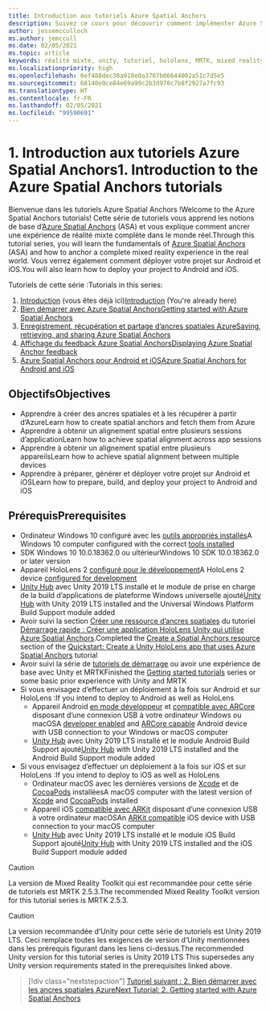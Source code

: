 ```yaml
---
title: Introduction aux tutoriels Azure Spatial Anchors
description: Suivez ce cours pour découvrir comment implémenter Azure Spatial Anchors dans une application de réalité mixte.
author: jessemcculloch
ms.author: jemccull
ms.date: 02/05/2021
ms.topic: article
keywords: réalité mixte, unity, tutoriel, hololens, MRTK, mixed reality toolkit, UWP, ancres spatiales Azure, ios, android, Windows 10, ARCore, macOS, prise en charge de build Android, ARKit
ms.localizationpriority: high
ms.openlocfilehash: 6ef488dec38a918e0a3707b06644002a51c7d5e5
ms.sourcegitcommit: 68140e9ce84e69a99c2b3d970c7b8f2927a7fc93
ms.translationtype: HT
ms.contentlocale: fr-FR
ms.lasthandoff: 02/05/2021
ms.locfileid: "99590691"
---
```

# <a name="1-introduction-to-the-azure-spatial-anchors-tutorials"></a><span data-ttu-id="f8160-104">1. Introduction aux tutoriels Azure Spatial Anchors</span><span class="sxs-lookup"><span data-stu-id="f8160-104">1. Introduction to the Azure Spatial Anchors tutorials</span></span>

<span data-ttu-id="f8160-105">Bienvenue dans les tutoriels Azure Spatial Anchors !</span><span class="sxs-lookup"><span data-stu-id="f8160-105">Welcome to the Azure Spatial Anchors tutorials!</span></span> <span data-ttu-id="f8160-106">Cette série de tutoriels vous apprend les notions de base d’<a href="https://azure.microsoft.com/services/spatial-anchors" target="_blank">Azure Spatial Anchors</a> (ASA) et vous explique comment ancrer une expérience de réalité mixte complète dans le monde réel.</span><span class="sxs-lookup"><span data-stu-id="f8160-106">Through this tutorial series, you will learn the fundamentals of <a href="https://azure.microsoft.com/services/spatial-anchors" target="_blank">Azure Spatial Anchors</a> (ASA) and how to anchor a complete mixed reality experience in the real world.</span></span> <span data-ttu-id="f8160-107">Vous verrez également comment déployer votre projet sur Android et iOS.</span><span class="sxs-lookup"><span data-stu-id="f8160-107">You will also learn how to deploy your project to Android and iOS.</span></span>

<span data-ttu-id="f8160-108">Tutoriels de cette série :</span><span class="sxs-lookup"><span data-stu-id="f8160-108">Tutorials in this series:</span></span>

1. <span data-ttu-id="f8160-109">[Introduction](mr-learning-asa-01.md) (vous êtes déjà ici)</span><span class="sxs-lookup"><span data-stu-id="f8160-109">[Introduction](mr-learning-asa-01.md) (You're already here)</span></span>
2. [<span data-ttu-id="f8160-110">Bien démarrer avec Azure Spatial Anchors</span><span class="sxs-lookup"><span data-stu-id="f8160-110">Getting started with Azure Spatial Anchors</span></span>](mr-learning-asa-02.md)
3. [<span data-ttu-id="f8160-111">Enregistrement, récupération et partage d’ancres spatiales Azure</span><span class="sxs-lookup"><span data-stu-id="f8160-111">Saving, retrieving, and sharing Azure Spatial Anchors</span></span>](mr-learning-asa-03.md)
4. [<span data-ttu-id="f8160-112">Affichage du feedback Azure Spatial Anchors</span><span class="sxs-lookup"><span data-stu-id="f8160-112">Displaying Azure Spatial Anchor feedback</span></span>](mr-learning-asa-04.md)
5. [<span data-ttu-id="f8160-113">Azure Spatial Anchors pour Android et iOS</span><span class="sxs-lookup"><span data-stu-id="f8160-113">Azure Spatial Anchors for Android and iOS</span></span>](mr-learning-asa-05.md)

## <a name="objectives"></a><span data-ttu-id="f8160-114">Objectifs</span><span class="sxs-lookup"><span data-stu-id="f8160-114">Objectives</span></span>

* <span data-ttu-id="f8160-115">Apprendre à créer des ancres spatiales et à les récupérer à partir d’Azure</span><span class="sxs-lookup"><span data-stu-id="f8160-115">Learn how to create spatial anchors and fetch them from Azure</span></span>
* <span data-ttu-id="f8160-116">Apprendre à obtenir un alignement spatial entre plusieurs sessions d’application</span><span class="sxs-lookup"><span data-stu-id="f8160-116">Learn how to achieve spatial alignment across app sessions</span></span>
* <span data-ttu-id="f8160-117">Apprendre à obtenir un alignement spatial entre plusieurs appareils</span><span class="sxs-lookup"><span data-stu-id="f8160-117">Learn how to achieve spatial alignment between multiple devices</span></span>
* <span data-ttu-id="f8160-118">Apprendre à préparer, générer et déployer votre projet sur Android et iOS</span><span class="sxs-lookup"><span data-stu-id="f8160-118">Learn how to prepare, build, and deploy your project to Android and iOS</span></span>

## <a name="prerequisites"></a><span data-ttu-id="f8160-119">Prérequis</span><span class="sxs-lookup"><span data-stu-id="f8160-119">Prerequisites</span></span>

* <span data-ttu-id="f8160-120">Ordinateur Windows 10 configuré avec les [outils appropriés installés](../../install-the-tools.md)</span><span class="sxs-lookup"><span data-stu-id="f8160-120">A Windows 10 computer configured with the correct [tools installed](../../install-the-tools.md)</span></span>
* <span data-ttu-id="f8160-121">SDK Windows 10 10.0.18362.0 ou ultérieur</span><span class="sxs-lookup"><span data-stu-id="f8160-121">Windows 10 SDK 10.0.18362.0 or later version</span></span>
* <span data-ttu-id="f8160-122">Appareil HoloLens 2 [configuré pour le développement](../../platform-capabilities-and-apis/using-visual-studio.md#enabling-developer-mode)</span><span class="sxs-lookup"><span data-stu-id="f8160-122">A HoloLens 2 device [configured for development](../../platform-capabilities-and-apis/using-visual-studio.md#enabling-developer-mode)</span></span>
* <span data-ttu-id="f8160-123"><a href="https://docs.unity3d.com/Manual/GettingStartedInstallingHub.html" target="_blank">Unity Hub</a> avec Unity 2019 LTS installé et le module de prise en charge de la build d’applications de plateforme Windows universelle ajouté</span><span class="sxs-lookup"><span data-stu-id="f8160-123"><a href="https://docs.unity3d.com/Manual/GettingStartedInstallingHub.html" target="_blank">Unity Hub</a> with Unity 2019 LTS installed and the Universal Windows Platform Build Support module added</span></span>
* <span data-ttu-id="f8160-124">Avoir suivi la section [Créer une ressource d’ancres spatiales](https://docs.microsoft.com/azure/spatial-anchors/quickstarts/get-started-unity-hololens#create-a-spatial-anchors-resource) du tutoriel [Démarrage rapide : Créer une application HoloLens Unity qui utilise Azure Spatial Anchors](https://docs.microsoft.com/azure/spatial-anchors/quickstarts/get-started-unity-hololens).</span><span class="sxs-lookup"><span data-stu-id="f8160-124">Completed the [Create a Spatial Anchors resource](https://docs.microsoft.com/azure/spatial-anchors/quickstarts/get-started-unity-hololens#create-a-spatial-anchors-resource) section of the [Quickstart: Create a Unity HoloLens app that uses Azure Spatial Anchors](https://docs.microsoft.com/azure/spatial-anchors/quickstarts/get-started-unity-hololens) tutorial</span></span>
* <span data-ttu-id="f8160-125">Avoir suivi la série de [tutoriels de démarrage](mr-learning-base-01.md) ou avoir une expérience de base avec Unity et MRTK</span><span class="sxs-lookup"><span data-stu-id="f8160-125">Finished the [Getting started tutorials](mr-learning-base-01.md) series or some basic prior experience with Unity and MRTK</span></span>
* <span data-ttu-id="f8160-126">Si vous envisagez d’effectuer un déploiement à la fois sur Android et sur HoloLens :</span><span class="sxs-lookup"><span data-stu-id="f8160-126">If you intend to deploy to Android as well as HoloLens</span></span>
  * <span data-ttu-id="f8160-127">Appareil Android <a href="https://developer.android.com/studio/debug/dev-options" target="_blank">en mode développeur</a> et <a href="https://developers.google.com/ar/discover/supported-devices" target="_blank">compatible avec ARCore</a> disposant d’une connexion USB à votre ordinateur Windows ou macOS</span><span class="sxs-lookup"><span data-stu-id="f8160-127">A <a href="https://developer.android.com/studio/debug/dev-options" target="_blank">developer enabled</a> and <a href="https://developers.google.com/ar/discover/supported-devices" target="_blank">ARCore capable</a> Android device with USB connection to your Windows or macOS computer</span></span>
  * <span data-ttu-id="f8160-128"><a href="https://docs.unity3d.com/Manual/GettingStartedInstallingHub.html" target="_blank">Unity Hub</a> avec Unity 2019 LTS installé et le module Android Build Support ajouté</span><span class="sxs-lookup"><span data-stu-id="f8160-128"><a href="https://docs.unity3d.com/Manual/GettingStartedInstallingHub.html" target="_blank">Unity Hub</a> with Unity 2019 LTS installed and the Android Build Support module added</span></span>
* <span data-ttu-id="f8160-129">Si vous envisagez d’effectuer un déploiement à la fois sur iOS et sur HoloLens :</span><span class="sxs-lookup"><span data-stu-id="f8160-129">If you intend to deploy to iOS as well as HoloLens</span></span>
  * <span data-ttu-id="f8160-130">Ordinateur macOS avec les dernières versions de <a href="https://geo.itunes.apple.com/us/app/xcode/id497799835?mt=12" target="_blank">Xcode</a> et de <a href="https://cocoapods.org" target="_blank">CocoaPods</a> installées</span><span class="sxs-lookup"><span data-stu-id="f8160-130">A macOS computer with the latest version of <a href="https://geo.itunes.apple.com/us/app/xcode/id497799835?mt=12" target="_blank">Xcode</a> and <a href="https://cocoapods.org" target="_blank">CocoaPods</a> installed</span></span>
  * <span data-ttu-id="f8160-131">Appareil iOS <a href="https://developer.apple.com/documentation/arkit/verifying_device_support_and_user_permission" target="_blank">compatible avec ARKit</a> disposant d’une connexion USB à votre ordinateur macOS</span><span class="sxs-lookup"><span data-stu-id="f8160-131">An <a href="https://developer.apple.com/documentation/arkit/verifying_device_support_and_user_permission" target="_blank">ARKit compatible</a> iOS device with USB connection to your macOS computer</span></span>
  * <span data-ttu-id="f8160-132"><a href="https://docs.unity3d.com/Manual/GettingStartedInstallingHub.html" target="_blank">Unity Hub</a> avec Unity 2019 LTS installé et le module iOS Build Support ajouté</span><span class="sxs-lookup"><span data-stu-id="f8160-132"><a href="https://docs.unity3d.com/Manual/GettingStartedInstallingHub.html" target="_blank">Unity Hub</a> with Unity 2019 LTS installed and the iOS Build Support module added</span></span>

> [!CAUTION]
> <span data-ttu-id="f8160-133">La version de Mixed Reality Toolkit qui est recommandée pour cette série de tutoriels est MRTK 2.5.3.</span><span class="sxs-lookup"><span data-stu-id="f8160-133">The recommended Mixed Reality Toolkit version for this tutorial series is MRTK 2.5.3.</span></span>

> [!CAUTION]
> <span data-ttu-id="f8160-134">La version recommandée d’Unity pour cette série de tutoriels est Unity 2019 LTS. Ceci remplace toutes les exigences de version d’Unity mentionnées dans les prérequis figurant dans les liens ci-dessus.</span><span class="sxs-lookup"><span data-stu-id="f8160-134">The recommended Unity version for this tutorial series is Unity 2019 LTS This supersedes any Unity version requirements stated in the prerequisites linked above.</span></span>

> [!div class="nextstepaction"]
> [<span data-ttu-id="f8160-135">Tutoriel suivant : 2. Bien démarrer avec les ancres spatiales Azure</span><span class="sxs-lookup"><span data-stu-id="f8160-135">Next Tutorial: 2. Getting started with Azure Spatial Anchors</span></span>](mr-learning-asa-02.md)
